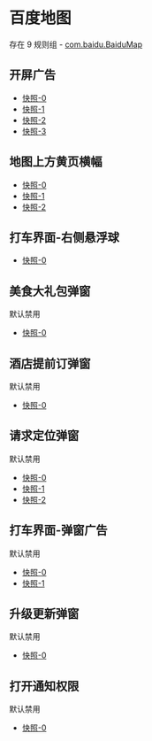 # 百度地图

存在 9 规则组 - [com.baidu.BaiduMap](/src/apps/com.baidu.BaiduMap.ts)

## 开屏广告

- [快照-0](https://i.gkd.li/import/12924598)
- [快照-1](https://i.gkd.li/import/12909174)
- [快照-2](https://i.gkd.li/import/12909201)
- [快照-3](https://i.gkd.li/import/13074377)

## 地图上方黄页横幅

- [快照-0](https://gkd-kit.gitee.io/import/12642301)
- [快照-1](https://gkd-kit.gitee.io/import/12801465)
- [快照-2](https://i.gkd.li/import/12909281)

## 打车界面-右侧悬浮球

- [快照-0](https://gkd-kit.gitee.io/import/12642307)

## 美食大礼包弹窗

默认禁用

- [快照-0](https://gkd-kit.gitee.io/import/12642310)

## 酒店提前订弹窗

默认禁用

- [快照-0](https://gkd-kit.gitee.io/import/12642319)

## 请求定位弹窗

默认禁用

- [快照-0](https://gkd-kit.gitee.io/import/12660884)
- [快照-1](https://gkd-kit.gitee.io/import/12660883)
- [快照-2](https://i.gkd.li/import/12909299)

## 打车界面-弹窗广告

默认禁用

- [快照-0](https://i.gkd.li/import/12909300)
- [快照-1](https://i.gkd.li/import/12930699)

## 升级更新弹窗

默认禁用

- [快照-0](https://i.gkd.li/import/12909385)

## 打开通知权限

默认禁用

- [快照-0](https://gkd-kit.gitee.io/import/13258995)
